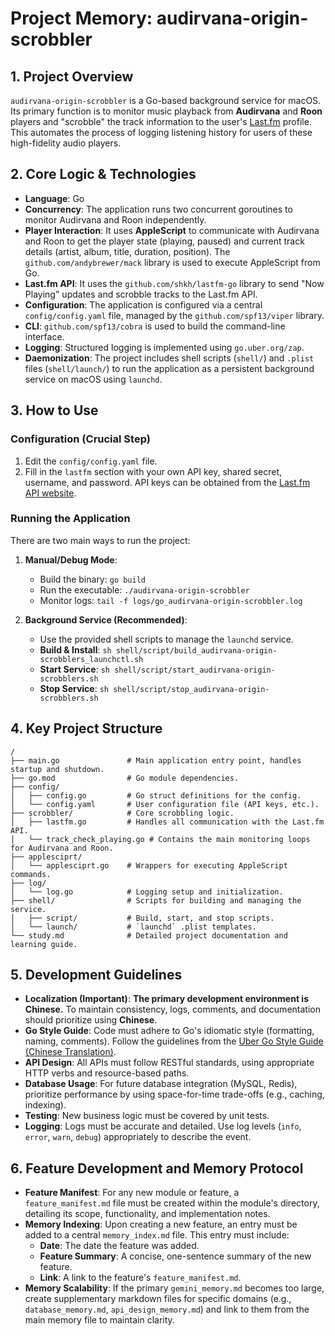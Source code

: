 # Project Memory: audirvana-origin-scrobbler

## 1. Project Overview

`audirvana-origin-scrobbler` is a Go-based background service for macOS. Its primary function is to monitor music playback from **Audirvana** and **Roon** players and "scrobble" the track information to the user's [Last.fm](https://www.last.fm/) profile. This automates the process of logging listening history for users of these high-fidelity audio players.

## 2. Core Logic & Technologies

*   **Language**: Go
*   **Concurrency**: The application runs two concurrent goroutines to monitor Audirvana and Roon independently.
*   **Player Interaction**: It uses **AppleScript** to communicate with Audirvana and Roon to get the player state (playing, paused) and current track details (artist, album, title, duration, position). The `github.com/andybrewer/mack` library is used to execute AppleScript from Go.
*   **Last.fm API**: It uses the `github.com/shkh/lastfm-go` library to send "Now Playing" updates and scrobble tracks to the Last.fm API.
*   **Configuration**: The application is configured via a central `config/config.yaml` file, managed by the `github.com/spf13/viper` library.
*   **CLI**: `github.com/spf13/cobra` is used to build the command-line interface.
*   **Logging**: Structured logging is implemented using `go.uber.org/zap`.
*   **Daemonization**: The project includes shell scripts (`shell/`) and `.plist` files (`shell/launch/`) to run the application as a persistent background service on macOS using `launchd`.

## 3. How to Use

### Configuration (Crucial Step)

1.  Edit the `config/config.yaml` file.
2.  Fill in the `lastfm` section with your own API key, shared secret, username, and password. API keys can be obtained from the [Last.fm API website](https://www.last.fm/api/account/create).

### Running the Application

There are two main ways to run the project:

1.  **Manual/Debug Mode**:
    *   Build the binary: `go build`
    *   Run the executable: `./audirvana-origin-scrobbler`
    *   Monitor logs: `tail -f logs/go_audirvana-origin-scrobbler.log`

2.  **Background Service (Recommended)**:
    *   Use the provided shell scripts to manage the `launchd` service.
    *   **Build & Install**: `sh shell/script/build_audirvana-origin-scrobblers_launchctl.sh`
    *   **Start Service**: `sh shell/script/start_audirvana-origin-scrobblers.sh`
    *   **Stop Service**: `sh shell/script/stop_audirvana-origin-scrobblers.sh`

## 4. Key Project Structure

```
/
├── main.go               # Main application entry point, handles startup and shutdown.
├── go.mod                # Go module dependencies.
├── config/
│   ├── config.go         # Go struct definitions for the config.
│   └── config.yaml       # User configuration file (API keys, etc.).
├── scrobbler/            # Core scrobbling logic.
│   ├── lastfm.go         # Handles all communication with the Last.fm API.
│   └── track_check_playing.go # Contains the main monitoring loops for Audirvana and Roon.
├── applesciprt/
│   └── applesciprt.go    # Wrappers for executing AppleScript commands.
├── log/
│   └── log.go            # Logging setup and initialization.
├── shell/                # Scripts for building and managing the service.
│   ├── script/           # Build, start, and stop scripts.
│   └── launch/           # `launchd` .plist templates.
└── study.md              # Detailed project documentation and learning guide.
```

## 5. Development Guidelines

*   **Localization (Important)**: **The primary development environment is Chinese.** To maintain consistency, logs, comments, and documentation should prioritize using **Chinese**.
*   **Go Style Guide**: Code must adhere to Go's idiomatic style (formatting, naming, comments). Follow the guidelines from the [Uber Go Style Guide (Chinese Translation)](https://github.com/xxjwxc/uber_go_guide_cn/blob/master/README.md).
*   **API Design**: All APIs must follow RESTful standards, using appropriate HTTP verbs and resource-based paths.
*   **Database Usage**: For future database integration (MySQL, Redis), prioritize performance by using space-for-time trade-offs (e.g., caching, indexing).
*   **Testing**: New business logic must be covered by unit tests.
*   **Logging**: Logs must be accurate and detailed. Use log levels (`info`, `error`, `warn`, `debug`) appropriately to describe the event.

## 6. Feature Development and Memory Protocol

*   **Feature Manifest**: For any new module or feature, a `feature_manifest.md` file must be created within the module's directory, detailing its scope, functionality, and implementation notes.
*   **Memory Indexing**: Upon creating a new feature, an entry must be added to a central `memory_index.md` file. This entry must include:
    *   **Date**: The date the feature was added.
    *   **Feature Summary**: A concise, one-sentence summary of the new feature.
    *   **Link**: A link to the feature's `feature_manifest.md`.
*   **Memory Scalability**: If the primary `gemini_memory.md` becomes too large, create supplementary markdown files for specific domains (e.g., `database_memory.md`, `api_design_memory.md`) and link to them from the main memory file to maintain clarity.